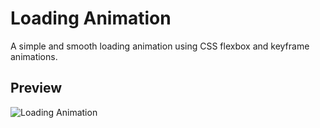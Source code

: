 # Loading Animation

A simple and smooth loading animation using CSS flexbox and keyframe animations.

## Preview

![Loading Animation](https://media.giphy.com/media/xT9IgG50Fb7Mi0prBC/giphy.gif)



